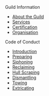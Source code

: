 <span class="sidebar-section-heading">Guild Information</span>

* [About the Guild](/about)
* [Services](/services)
* [Certification](/certification)
* [Organisation](/organisation)

<span class="sidebar-section-heading">Code of Conduct</span>

* [Introduction](/conduct/introduction "Code of Conduct - Breakers Guild")
* [Preparing](/conduct/preparing)
* [Siphoning](/conduct/siphoning)
* [Reclaiming](/conduct/reclaiming)
* [Hull Scraping](/conduct/scraping)
* [Dismantling](/conduct/dismantling)
* [Towing](/conduct/towing)
* [Extricating](/conduct/extricating)
